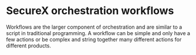# SecureX orchestration workflows
Workflows are the larger component of orchestration and are similar to a script in traditional programming. A workflow can be simple and only have a few actions or be complex and string together many different actions for different products.
